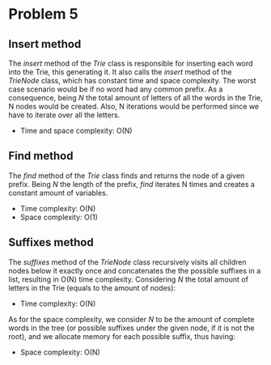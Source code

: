 # Problem 5

## Insert method

The *insert* method of the *Trie* class is responsible for inserting each word into the Trie, this generating it. It
also calls the *insert* method of the *TrieNode* class, which has constant time and space complexity.
The worst case scenario would be if no word had any common prefix. As a consequence, being *N* the total amount of 
letters of all the words in the Trie, N nodes would be created. Also, N iterations would be performed since we have to 
iterate over all the letters.

* Time and space complexity: O(N)


## Find method

The *find* method of the *Trie* class finds and returns the node of a given prefix. Being *N* the length of the prefix,
*find* iterates N times and creates a constant amount of variables.

* Time complexity: O(N)
* Space complexity: O(1)


## Suffixes method

The *suffixes* method of the *TrieNode* class recursively visits all children nodes below it exactly once and
concatenates the the possible suffixes in a list, resulting in O(N) time complexity. Considering *N* the total amount of
letters in the Trie (equals to the amount of nodes):

* Time complexity: O(N)

As for the space complexity, we consider *N* to be the amount of complete words in the tree (or possible suffixes under
the given node, if it is not the root), and we allocate memory for each possible suffix, thus having:

* Space complexity: O(N)
